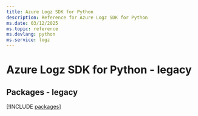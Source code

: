 ```yaml
---
title: Azure Logz SDK for Python
description: Reference for Azure Logz SDK for Python
ms.date: 03/12/2025
ms.topic: reference
ms.devlang: python
ms.service: logz
---
```

# Azure Logz SDK for Python - legacy
## Packages - legacy
[!INCLUDE [packages](logz-index.md)]